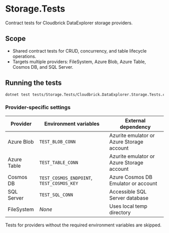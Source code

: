 # Storage.Tests

Contract tests for Cloudbrick DataExplorer storage providers.

## Scope
- Shared contract tests for CRUD, concurrency, and table lifecycle operations.
- Targets multiple providers: FileSystem, Azure Blob, Azure Table, Cosmos DB, and SQL Server.

## Running the tests
```bash
dotnet test tests/Storage.Tests/Cloudbrick.DataExplorer.Storage.Tests.csproj
```

### Provider-specific settings

| Provider | Environment variables | External dependency |
|----------|----------------------|---------------------|
| Azure Blob | `TEST_BLOB_CONN` | Azurite emulator or Azure Storage account |
| Azure Table | `TEST_TABLE_CONN` | Azurite emulator or Azure Storage account |
| Cosmos DB | `TEST_COSMOS_ENDPOINT`, `TEST_COSMOS_KEY` | Azure Cosmos DB Emulator or account |
| SQL Server | `TEST_SQL_CONN` | Accessible SQL Server database |
| FileSystem | _None_ | Uses local temp directory |

Tests for providers without the required environment variables are skipped.
